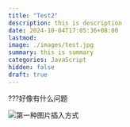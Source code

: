 ```yaml
---
title: "Test2"
description: this is description
date: 2024-10-04T17:05:36+08:00
lastmod:
image: ./images/test.jpg
summary: this is summary
categories: JavaScript
hidden: false
draft: true
---
```


???好像有什么问题

![第一种图片插入方式](./images/test.jpg)

